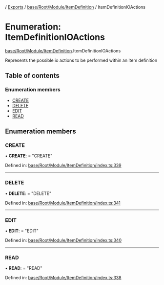 [](../README.md) / [Exports](../modules.md) / [base/Root/Module/ItemDefinition](../modules/base_root_module_itemdefinition.md) / ItemDefinitionIOActions

# Enumeration: ItemDefinitionIOActions

[base/Root/Module/ItemDefinition](../modules/base_root_module_itemdefinition.md).ItemDefinitionIOActions

Represents the possible io actions to be performed
within an item definition

## Table of contents

### Enumeration members

- [CREATE](base_root_module_itemdefinition.itemdefinitionioactions.md#create)
- [DELETE](base_root_module_itemdefinition.itemdefinitionioactions.md#delete)
- [EDIT](base_root_module_itemdefinition.itemdefinitionioactions.md#edit)
- [READ](base_root_module_itemdefinition.itemdefinitionioactions.md#read)

## Enumeration members

### CREATE

• **CREATE**: = "CREATE"

Defined in: [base/Root/Module/ItemDefinition/index.ts:339](https://github.com/onzag/itemize/blob/3efa2a4a/base/Root/Module/ItemDefinition/index.ts#L339)

___

### DELETE

• **DELETE**: = "DELETE"

Defined in: [base/Root/Module/ItemDefinition/index.ts:341](https://github.com/onzag/itemize/blob/3efa2a4a/base/Root/Module/ItemDefinition/index.ts#L341)

___

### EDIT

• **EDIT**: = "EDIT"

Defined in: [base/Root/Module/ItemDefinition/index.ts:340](https://github.com/onzag/itemize/blob/3efa2a4a/base/Root/Module/ItemDefinition/index.ts#L340)

___

### READ

• **READ**: = "READ"

Defined in: [base/Root/Module/ItemDefinition/index.ts:338](https://github.com/onzag/itemize/blob/3efa2a4a/base/Root/Module/ItemDefinition/index.ts#L338)
